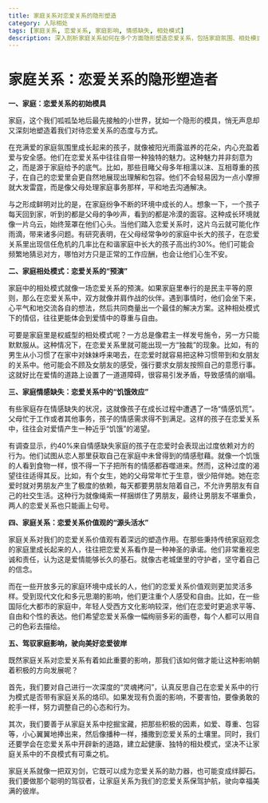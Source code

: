 ```yaml
---
title: 家庭关系对恋爱关系的隐形塑造
category: 人际相处
tags: [家庭关系, 恋爱关系, 家庭影响, 情感缺失, 相处模式]
description: 深入剖析家庭关系如何在多个方面隐形塑造恋爱关系，包括家庭氛围、相处模式、情感缺失以及价值观等方面，同时探讨如何驾驭家庭影响构建美好恋爱关系。
---
```


# 家庭关系：恋爱关系的隐形塑造者

**一、家庭：恋爱关系的初始模具**

家庭，这个我们呱呱坠地后最先接触的小世界，犹如一个隐形的模具，悄无声息却又深刻地塑造着我们对待恋爱关系的态度与方式。

在充满爱的家庭氛围里成长起来的孩子，就像被阳光雨露滋养的花朵，内心充盈着爱与安全感。他们在恋爱关系中往往自带一种独特的魅力。这种魅力并非刻意为之，而是源于家庭给予的底气。比如，那些目睹父母多年相濡以沫、互相尊重的孩子，在自己的恋爱里会更自然地展现出理解和包容。他们不会轻易因为一点小摩擦就大发雷霆，而是像父母处理家庭事务那样，平和地去沟通解决。

与之形成鲜明对比的是，在家庭纷争不断的环境中成长的人。想象一下，一个孩子每天回到家，听到的都是父母的争吵声，看到的都是冷漠的面容。这种成长环境就像一片乌云，始终笼罩在他们心头。当他们踏入恋爱关系时，这片乌云就可能化作雨滴，带来诸多问题。有研究表明，在父母经常争吵的家庭中长大的孩子，在恋爱关系里出现信任危机的几率比在和谐家庭中长大的孩子高出约30%。他们可能会频繁地猜忌对方，哪怕对方只是正常的工作应酬，也会让他们心生不安。

**二、家庭相处模式：恋爱关系的“预演”**

家庭中的相处模式就像一场恋爱关系的预演。如果家庭里奉行的是民主平等的原则，那么在恋爱关系中，双方就像并肩作战的伙伴。遇到事情时，他们会坐下来，心平气和地交流各自的想法，然后共同商量出一个最佳的解决方案。这种相处模式下的情侣，往往更能体会到爱情中的尊重与自由。

可要是家庭里是权威型的相处模式呢？一方总是像君主一样发号施令，另一方只能默默服从。这种情况下，在恋爱关系里就可能出现一方“独裁”的现象。比如，有的男生从小习惯了在家中对妹妹呼来喝去，在恋爱时就容易把这种习惯带到和女朋友的关系中。他可能会不顾及女朋友的感受，强行要求女朋友按照自己的意愿行事。这就好比在爱情的道路上设置了一道道障碍，很容易引发矛盾，导致感情的崩塌。

**三、家庭情感缺失：恋爱关系中的“饥饿效应”**

有些家庭存在情感缺失的状况，这就像孩子在成长过程中遭遇了一场“情感饥荒”。父母忙于工作或者其他事务，孩子的情感需求得不到满足。这样的孩子在恋爱关系中，往往会对爱情产生一种近乎“饥饿”的渴望。

有调查显示，约40%来自情感缺失家庭的孩子在恋爱时会表现出过度依赖对方的行为。他们试图从恋人那里获取自己在家庭中未曾得到的情感慰藉。就像一个饥饿的人看到食物一样，恨不得一下子把所有的情感都吞噬进来。然而，这种过度的渴望往往适得其反。比如，有个女生，她的父母常年忙于生意，很少陪伴她。她在恋爱时就对男朋友产生了极度的依赖，每天都要男朋友陪着自己，不允许男朋友有自己的社交生活。这种行为就像绳索一样捆绑住了男朋友，最终让男朋友不堪重负，两人的恋爱关系也只能画上句号。

**四、家庭关系：恋爱关系价值观的“源头活水”**

家庭关系对我们的恋爱关系价值观有着深远的塑造作用。在那些秉持传统家庭观念的家庭里成长起来的人，往往把恋爱关系看作是一种神圣的承诺。他们非常重视忠诚和责任，认为这是爱情能够长久的基石。就像古老城堡里的守护者，坚守着自己的信念。

而在一些开放多元的家庭环境中成长的人，他们的恋爱关系价值观则更加灵活多样。受到现代文化和多元思潮的影响，他们更注重个人感受和自由。比如，在一些国际化大都市的家庭中，年轻人受西方文化影响较深，他们在恋爱时更追求平等、自由和个性的表达。他们希望恋爱关系像一幅绚丽多彩的画卷，每个人都可以用自己的色彩去描绘。

**五、驾驭家庭影响，驶向美好恋爱彼岸**

既然家庭关系对恋爱关系有着如此重要的影响，那我们该如何做才能让这种影响朝着积极的方向发展呢？

首先，我们要对自己进行一次深度的“灵魂拷问”，认真反思自己在恋爱关系中的行为模式是否带有家庭关系的烙印。如果发现有负面的影响，不要害怕，要像勇敢的舵手一样，努力调整自己的心态和行为。

其次，我们要善于从家庭关系中挖掘宝藏，把那些积极的因素，如爱、尊重、包容等，小心翼翼地捧出来，然后像播种一样，播撒到恋爱关系的土壤里。同时，我们还要学会在恋爱关系中开辟新的道路，建立起健康、独特的相处模式，坚决不让家庭关系中的不良模式有可乘之机。

家庭关系就像一把双刃剑，它既可以成为恋爱关系的助力器，也可能变成绊脚石。我们要做那个聪明的驾驭者，让家庭关系为我们的恋爱关系保驾护航，驶向幸福美满的彼岸。